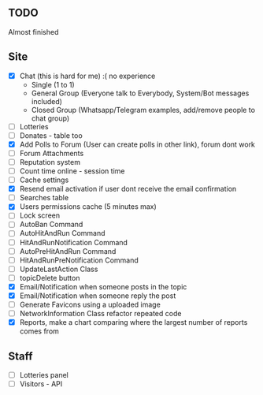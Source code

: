 ## TODO
Almost finished

## Site
- [x] Chat (this is hard for me) :( no experience
    * Single (1 to 1)
    * General Group (Everyone talk to Everybody, System/Bot messages included)
    * Closed Group (Whatsapp/Telegram examples, add/remove people to chat group)
- [ ] Lotteries
- [ ] Donates - table too
- [x] Add Polls to Forum (User can create polls in other link), forum dont work
- [ ] Forum Attachments
- [ ] Reputation system
- [ ] Count time online - session time
- [ ] Cache settings
- [x] Resend email activation if user dont receive the email confirmation
- [ ] Searches table
- [x] Users permissions cache (5 minutes max)
- [ ] Lock screen
- [ ] AutoBan Command
- [ ] AutoHitAndRun Command
- [ ] HitAndRunNotification Command
- [ ] AutoPreHitAndRun Command
- [ ] HitAndRunPreNotification Command
- [ ] UpdateLastAction Class
- [ ] topicDelete button
- [x] Email/Notification when someone posts in the topic
- [x] Email/Notification when someone reply the post
- [ ] Generate Favicons using a uploaded image
- [ ] NetworkInformation Class refactor repeated code
- [x] Reports, make a chart comparing where the largest number of reports comes from

## Staff
- [ ] Lotteries panel
- [ ] Visitors - API
